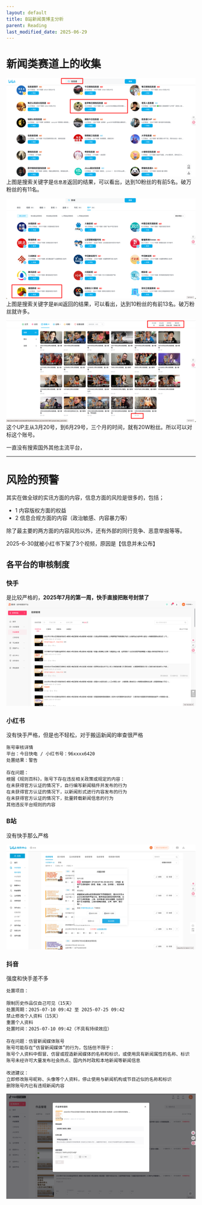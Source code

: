 ```yaml
---
layout: default
title: B站新闻类博主分析
parent: Reading
last_modified_date: 2025-06-29
---
```


# 新闻类赛道上的收集

![img_2.png](img/img_2.png)
上图是搜索关键字是`信息差`返回的结果，可以看出，达到10粉丝的有前5名。破万粉丝的有11名。

![img_3.png](img/img_3.png)
上图是搜索关键字是`新闻`返回的结果，可以看出，达到10粉丝的有前13名。破万粉丝就许多。

![img_4.png](img/img_4.png)
这个UP主从3月20号，到6月29号，三个月的时间，就有20W粉丝。所以可以对标这个账号。

一直没有搜索国外其他主流平台，

---

# 风险的预警

其实在做全球的实讯方面的内容，信息方面的风险是很多的，包括；

- 1 内容版权方面的权益
- 2 信息合规方面的内容（政治敏感、内容暴力等）

除了最主要的两方面的内容风险以外，还有外部的同行竞争、恶意举报等等。

2025-6-30就被小红书下架了3个视频，原因是【信息并未公布】

## 各平台的审核制度

### 快手

是比较严格的，**2025年7月的第一周，快手直接把账号封禁了**
![img.png](img/fasthand.png)

### 小红书

没有快手严格，但是也不轻松，对于搬运新闻的审查很严格

```text
账号审核详情
平台：今日快电 / 小红书号：96xxxx6420
处置结果：警告

存在问题：
根据《规则百科》，账号下存在违反相关政策或规定的内容：
在未获得官方认证的情况下，自行编写新闻稿件并发布的行为
在未获得官方认证的情况下，以新闻形式进行内容发布的行为
在未获得官方认证的情况下，批量转载新闻信息的行为
其他违反平台规则的内容
```

### B站
没有快手那么严格

![img.png](img/b-size-1.png)

### 抖音
强度和快手差不多

```text
处置项目：

限制历史作品仅自己可见（15天）
处置周期：2025-07-10 09:42 至 2025-07-25 09:42
禁止修改个人资料（15天）
重置个人资料
处置时间：2025-07-10 09:42（不具有持续效应）

存在问题：仿冒新闻媒体账号
账号可能存在“仿冒新闻媒体”的行为，包括但不限于：
账号个人资料中假冒、仿冒或捏造新闻媒体的名称和标识，或使用具有新闻属性的名称、标识
账号未经许可大量发布社会热点、国内外时政和本地新闻等新闻信息

改进建议：
立即修改账号昵称、头像等个人资料，停止使用与新闻机构或节目近似的名称和标识
删除账号内已有违规新闻内容
```

![img.png](img/douyin-1.png)

